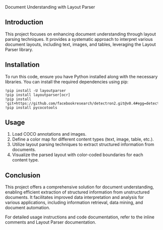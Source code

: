 
Document Understanding with Layout Parser

## Introduction
This project focuses on enhancing document understanding through layout parsing techniques. It provides a systematic approach to interpret various document layouts, including text, images, and tables, leveraging the Layout Parser library.

## Installation
To run this code, ensure you have Python installed along with the necessary libraries. You can install the required dependencies using pip:

```
!pip install -U layoutparser
!pip install layoutparser[ocr]
!pip install 'git+https://github.com/facebookresearch/detectron2.git@v0.4#egg=detectron2'
!pip install pycocotools
```

## Usage
1. Load COCO annotations and images.
2. Define a color map for different content types (text, image, table, etc.).
3. Utilize layout parsing techniques to extract structured information from documents.
4. Visualize the parsed layout with color-coded boundaries for each content type.

## Conclusion
This project offers a comprehensive solution for document understanding, enabling efficient extraction of structured information from unstructured documents. It facilitates improved data interpretation and analysis for various applications, including information retrieval, data mining, and document automation. 

For detailed usage instructions and code documentation, refer to the inline comments and Layout Parser documentation.

